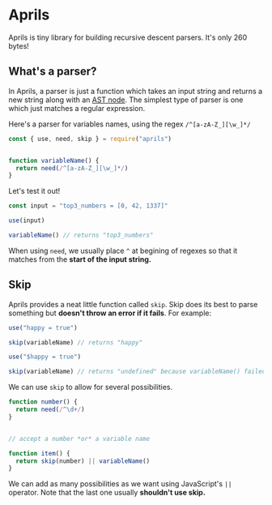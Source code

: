 # Aprils

Aprils is tiny library for building recursive descent parsers. It's only 260 bytes!


## What's a parser?

In Aprils, a parser is just a function which takes an input string and returns a new string along with an [AST node](https://en.wikipedia.org/wiki/Abstract_syntax_tree). The simplest type of parser is one which just matches a regular expression.

Here's a parser for variables names, using the regex `/^[a-zA-Z_][\w_]*/`  

```js
const { use, need, skip } = require("aprils")


function variableName() {
  return need(/^[a-zA-Z_][\w_]*/)
}
```

Let's test it out!

```js
const input = "top3_numbers = [0, 42, 1337]"

use(input)

variableName() // returns "top3_numbers"
```

When using `need`, we usually place `^` at begining of regexes so that it matches from the **start of the input string.**


## Skip

Aprils provides a neat little function called `skip`. Skip does its best to parse something but **doesn't throw an error if it fails**. For example:

```js
use("happy = true")

skip(variableName) // returns "happy"
```

```js
use("$happy = true")

skip(variableName) // returns "undefined" because variableName() failed to parse
```


We can use `skip` to allow for several possibilities.


```js
function number() {
  return need(/^\d+/)
}


// accept a number *or* a variable name

function item() {
  return skip(number) || variableName()
}
```

We can add as many possibilities as we want using JavaScript's `||` operator. Note that the last one usually **shouldn't use skip.**
